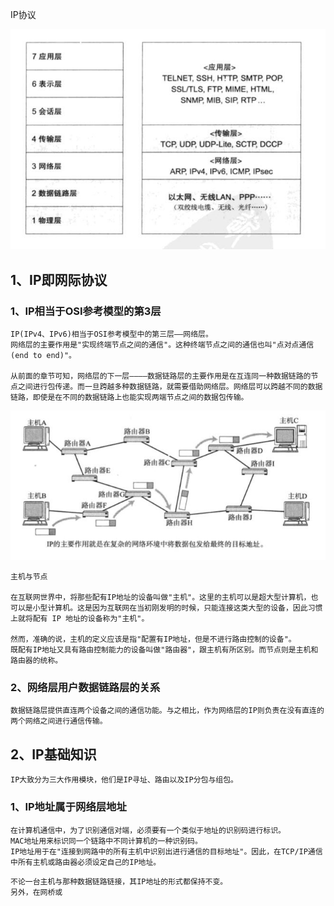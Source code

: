 IP协议

![](images04/01-01.jpg)

## 1、IP即网际协议

### 1、IP相当于OSI参考模型的第3层

```
IP(IPv4、IPv6)相当于OSI参考模型中的第三层——网络层。
网络层的主要作用是"实现终端节点之间的通信"。这种终端节点之间的通信也叫"点对点通信(end to end)"。

从前面的章节可知，网络层的下一层————数据链路层的主要作用是在互连同一种数据链路的节点之间进行包传递。而一旦跨越多种数据链路，就需要借助网络层。网络层可以跨越不同的数据链路，即使是在不同的数据链路上也能实现两端节点之间的数据包传输。
```

![](images04/01-02.jpg)

```
主机与节点

在互联网世界中，将那些配有IP地址的设备叫做"主机"。这里的主机可以是超大型计算机，也可以是小型计算机。这是因为互联网在当初刚发明的时候，只能连接这类大型的设备，因此习惯上就将配有 IP 地址的设备称为"主机"。

然而，准确的说，主机的定义应该是指"配置有IP地址，但是不进行路由控制的设备"。
既配有IP地址又具有路由控制能力的设备叫做"路由器"，跟主机有所区别。而节点则是主机和路由器的统称。
```

### 2、网络层用户数据链路层的关系

```
数据链路层提供直连两个设备之间的通信功能。与之相比，作为网络层的IP则负责在没有直连的两个网络之间进行通信传输。
```

## 2、IP基础知识

```
IP大致分为三大作用模块，他们是IP寻址、路由以及IP分包与组包。
```

### 1、IP地址属于网络层地址

```
在计算机通信中，为了识别通信对端，必须要有一个类似于地址的识别码进行标识。
MAC地址用来标识同一个链路中不同计算机的一种识别码。
IP地址用于在"连接到网路中的所有主机中识别出进行通信的目标地址"。因此，在TCP/IP通信中所有主机或路由器必须设定自己的IP地址。
```

```
不论一台主机与那种数据链路链接，其IP地址的形式都保持不变。
另外，在网桥或
```















